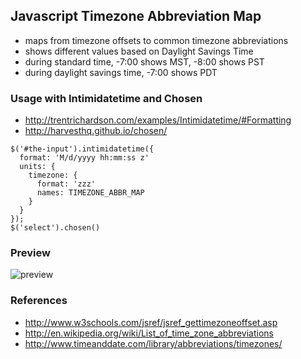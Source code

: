
## Javascript Timezone Abbreviation Map

 - maps from timezone offsets to common timezone abbreviations
 - shows different values based on Daylight Savings Time
  - during standard time, -7:00 shows MST, -8:00 shows PST
  - during daylight savings time, -7:00 shows PDT


### Usage with Intimidatetime and Chosen

 - http://trentrichardson.com/examples/Intimidatetime/#Formatting
 - http://harvesthq.github.io/chosen/

```
$('#the-input').intimidatetime({
  format: 'M/d/yyyy hh:mm:ss z'
  units: {
    timezone: {
      format: 'zzz'
      names: TIMEZONE_ABBR_MAP
    }
  }
});
$('select').chosen()
```

### Preview

![preview](https://camo.githubusercontent.com/6008afffcd244294718484b15c6e489050af6eb0/687474703a2f2f7075752e73682f384f6e53692e706e67)

### References

 - http://www.w3schools.com/jsref/jsref_gettimezoneoffset.asp
 - http://en.wikipedia.org/wiki/List_of_time_zone_abbreviations
 - http://www.timeanddate.com/library/abbreviations/timezones/


